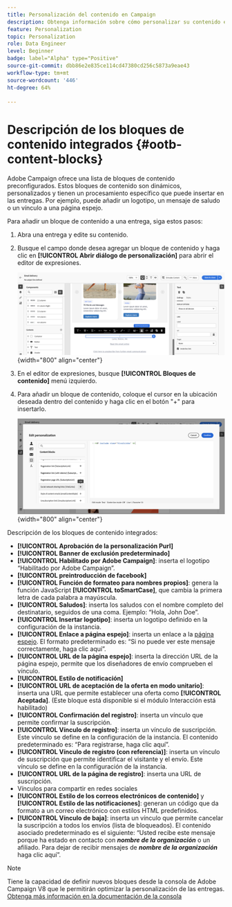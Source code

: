 ```yaml
---
title: Personalización del contenido en Campaign
description: Obtenga información sobre cómo personalizar su contenido en la IU de la web de Adobe Campaign
feature: Personalization
topic: Personalization
role: Data Engineer
level: Beginner
badge: label="Alpha" type="Positive"
source-git-commit: dbb86e2e835ce114cd47380cd256c5873a9eae43
workflow-type: tm+mt
source-wordcount: '446'
ht-degree: 64%

---
```



# Descripción de los bloques de contenido integrados {#ootb-content-blocks}

Adobe Campaign ofrece una lista de bloques de contenido preconfigurados. Estos bloques de contenido son dinámicos, personalizados y tienen un procesamiento específico que puede insertar en las entregas. Por ejemplo, puede añadir un logotipo, un mensaje de saludo o un vínculo a una página espejo.

Para añadir un bloque de contenido a una entrega, siga estos pasos:

1. Abra una entrega y edite su contenido.

1. Busque el campo donde desea agregar un bloque de contenido y haga clic en **[!UICONTROL Abrir diálogo de personalización]** para abrir el editor de expresiones.

   ![](assets/content-block-access.png){width="800" align="center"}

1. En el editor de expresiones, busque **[!UICONTROL Bloques de contenido]** menú izquierdo.

1. Para añadir un bloque de contenido, coloque el cursor en la ubicación deseada dentro del contenido y haga clic en el botón &quot;+&quot; para insertarlo.

   ![](assets/content-blocks.png){width="800" align="center"}

Descripción de los bloques de contenido integrados:

* **[!UICONTROL Aprobación de la personalización Purl]**
* **[!UICONTROL Banner de exclusión predeterminado]**
* **[!UICONTROL Habilitado por Adobe Campaign]**: inserta el logotipo “Habilitado por Adobe Campaign”.
* **[!UICONTROL preintroducción de facebook]**
* **[!UICONTROL Función de formateo para nombres propios]**: genera la función JavaScript **[!UICONTROL toSmartCase]**, que cambia la primera letra de cada palabra a mayúscula.
* **[!UICONTROL Saludos]**: inserta los saludos con el nombre completo del destinatario, seguidos de una coma. Ejemplo: “Hola, John Doe”.
* **[!UICONTROL Insertar logotipo]**: inserta un logotipo definido en la configuración de la instancia.
* **[!UICONTROL Enlace a página espejo]**: inserta un enlace a la [página espejo](../content/mirror-page.md). El formato predeterminado es: “Si no puede ver este mensaje correctamente, haga clic aquí”.
* **[!UICONTROL URL de la página espejo]**: inserta la dirección URL de la página espejo, permite que los diseñadores de envío comprueben el vínculo.
* **[!UICONTROL Estilo de notificación]**
* **[!UICONTROL URL de aceptación de la oferta en modo unitario]**: inserta una URL que permite establecer una oferta como **[!UICONTROL Aceptada]**. (Este bloque está disponible si el módulo Interacción está habilitado)
* **[!UICONTROL Confirmación del registro]**: inserta un vínculo que permite confirmar la suscripción.
* **[!UICONTROL Vínculo de registro]**: inserta un vínculo de suscripción. Este vínculo se define en la configuración de la instancia. El contenido predeterminado es: “Para registrarse, haga clic aquí”.
* **[!UICONTROL Vínculo de registro (con referencia)]**: inserta un vínculo de suscripción que permite identificar el visitante y el envío. Este vínculo se define en la configuración de la instancia.
* **[!UICONTROL URL de la página de registro]**: inserta una URL de suscripción.
* Vínculos para compartir en redes sociales
* **[!UICONTROL Estilo de los correos electrónicos de contenido]** y **[!UICONTROL Estilo de las notificaciones]**: generan un código que da formato a un correo electrónico con estilos HTML predefinidos.
* **[!UICONTROL Vínculo de baja]**: inserta un vínculo que permite cancelar la suscripción a todos los envíos (lista de bloqueados). El contenido asociado predeterminado es el siguiente: “Usted recibe este mensaje porque ha estado en contacto con ***nombre de la organización*** o un afiliado. Para dejar de recibir mensajes de ***nombre de la organización*** haga clic aquí”.

>[!NOTE]
>
>Tiene la capacidad de definir nuevos bloques desde la consola de Adobe Campaign V8 que le permitirán optimizar la personalización de las entregas. [Obtenga más información en la documentación de la consola](https://experienceleague.adobe.com/docs/campaign-classic/using/sending-messages/personalizing-deliveries/personalization-blocks.html?lang=es)
